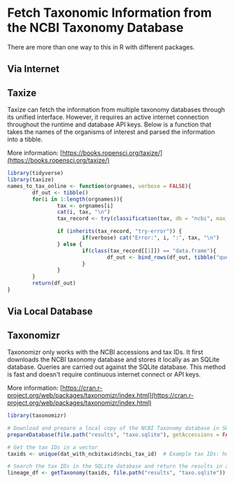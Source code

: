 # Fetch Taxonomic Information from the NCBI Taxonomy Database
There are more than one way to this in R with different packages. 

## Via Internet
## Taxize 
Taxize can fetch the information from multiple taxonomy databases through its unified interface. However, it requires an active internet connection throughout the runtime and database API keys. Below is a function that takes the names of the organisms of interest and parsed the information into a tibble. 

More information: [https://books.ropensci.org/taxize/](https://books.ropensci.org/taxize/)

```R
library(tidyverse)
library(taxize)
names_to_tax_online <- function(orgnames, verbose = FALSE){
        df_out <- tibble()
        for(i in 1:length(orgnames)){
                tax <- orgnames[i]
                cat(i, tax, "\n")
                tax_record <- try(classification(tax, db = "ncbi", max_tries = 10))

                if (inherits(tax_record, "try-error")) {
                        if(verbose) cat("Error:", i, ":", tax, "\n")      
                } else {  
                        if(class(tax_record[[1]]) == "data.frame"){
                                df_out <- bind_rows(df_out, tibble("query_org_name" = tax, tax_record[[1]]))
                        }
                }
        }
        return(df_out)
}
```

## Via Local Database
## Taxonomizr
Taxonomizr only works with the NCBI accessions and tax IDs. It first downloads the NCBI taxonomy database and stores it locally as an SQLite database. Queries are carried out against the SQLite database. This method is fast and doesn't require continuous internet connect or API keys. 

More information: [https://cran.r-project.org/web/packages/taxonomizr/index.html](https://cran.r-project.org/web/packages/taxonomizr/index.html)

```R
library(taxonomizr)

# Download and prepare a local copy of the NCBI Taxonomy database in SQLite format
prepareDatabase(file.path("results", "taxo.sqlite"), getAccessions = FALSE) # Set getAccessions=FALSE if you don't need accession-to-taxid mapping

# Get the tax IDs in a vector
taxids <- unique(dat_with_ncbitaxid$ncbi_tax_id)  # Example tax IDs: human and E. coli

# Search the tax IDs in the SQLite database and return the results in a matrix.
lineage_df <- getTaxonomy(taxids, file.path("results", "taxo.sqlite"))

```